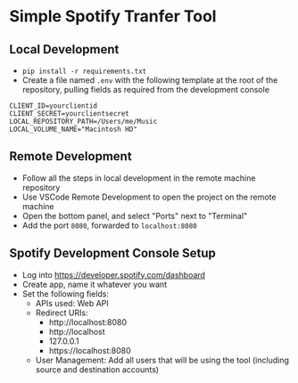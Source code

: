# Simple Spotify Tranfer Tool

## Local Development

- `pip install -r requirements.txt`
- Create a file named `.env` with the following template at the root of the repository, pulling fields as required from the development console

```
CLIENT_ID=yourclientid
CLIENT_SECRET=yourclientsecret
LOCAL_REPOSITORY_PATH=/Users/me/Music
LOCAL_VOLUME_NAME="Macintosh HD"
```

## Remote Development

- Follow all the steps in local development in the remote machine repository
- Use VSCode Remote Development to open the project on the remote machine
- Open the bottom panel, and select "Ports" next to "Terminal"
- Add the port `8080`, forwarded to `localhost:8080`

## Spotify Development Console Setup

- Log into https://developer.spotify.com/dashboard
- Create app, name it whatever you want
- Set the following fields:
  - APIs used: Web API
  - Redirect URIs:
    - http://localhost:8080
    - http://localhost
    - 127.0.0.1
    - https://localhost:8080    
  - User Management: Add all users that will be using the tool (including source and destination accounts)